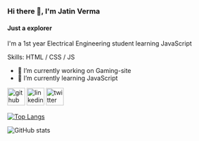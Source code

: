 ### Hi there 👋, I'm Jatin Verma
#### Just a explorer

I'm  a 1st year Electrical Engineering student learning JavaScript

Skills: HTML / CSS / JS 

- 🔭 I’m currently working on Gaming-site 
- 🌱 I’m currently learning JavaScript 


[<img src='https://cdn.jsdelivr.net/npm/simple-icons@3.0.1/icons/github.svg' alt='github' height='40'>](https://github.com/Leenoblade)  [<img src='https://cdn.jsdelivr.net/npm/simple-icons@3.0.1/icons/linkedin.svg' alt='linkedin' height='40'>](https://www.linkedin.com/in/jatin-verma-63997620a/)  [<img src='https://cdn.jsdelivr.net/npm/simple-icons@3.0.1/icons/twitter.svg' alt='twitter' height='40'>](https://twitter.com/Leenoblade)  

[![Top Langs](https://github-readme-stats.vercel.app/api/top-langs/?username=Leenoblade)](https://github.com/anuraghazra/github-readme-stats)

![GitHub stats](https://github-readme-stats.vercel.app/api?username=Leenoblade&show_icons=true)  

